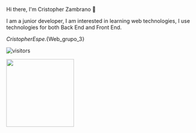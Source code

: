 Hi there, I'm <a hrel="github.com">Cristopher Zambrano</a> :wave:

I am a junior developer, I am interested in learning web technologies, I use technologies for both Back End and Front End.

${CristopherEspe}.${Web_grupo_3}

![visitors](https://visitor-badge.glitch.me/badge?page_id=Web_grupo_3)

<!--START_SECTION:waka-->
<img height="180em" src="https://github-readme-stats.vercel.app/api?username=CristopherEspe&show_icons=true&hide_border=true&&count_private=true&include_all_commits=true" />
<!--END_SECTION:waka-->

